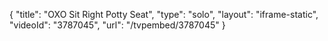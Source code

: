 {
    "title": "OXO Sit Right Potty Seat",
    "type": "solo",
    "layout": "iframe-static",
    "videoId": "3787045",
    "url": "\/tvpembed\/3787045"
}